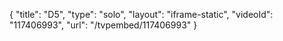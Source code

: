 {
    "title": "D5",
    "type": "solo",
    "layout": "iframe-static",
    "videoId": "117406993",
    "url": "\/tvpembed\/117406993"
}